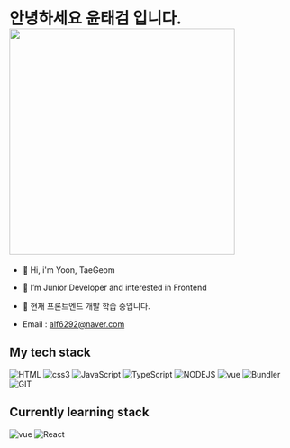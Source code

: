 <h1> 안녕하세요 윤태검 입니다. <img src="https://user-images.githubusercontent.com/101710828/166177440-4ba9abf8-f3e3-471f-a29d-0bdba116b2e3.png" height="400px" /> </h1>

- 👋 Hi, i'm Yoon, TaeGeom
- 👀 I’m Junior Developer and interested in Frontend
- 🌱 현재 프론트엔드 개발 학습 중입니다.

- Email : alf6292@naver.com


<h2> My tech stack </h2>

![HTML](https://img.shields.io/badge/-HTML-red?style=for-the-badge&logo=html5&logoColor=white)
![css3](https://img.shields.io/badge/-CSS3-royalblue?style=for-the-badge&logo=CSS3&logoColor=white)
![JavaScript](https://img.shields.io/badge/-JavaScript-yellow?style=for-the-badge&logo=javascript&logoColor=white)
![TypeScript](https://img.shields.io/badge/-TypeScript-darkblue?style=for-the-badge&logo=TypeScript&logoColor=white)
![NODEJS](https://img.shields.io/badge/-NODEJS-green?style=for-the-badge&logo=node.js&logoColor=white)
![vue](https://img.shields.io/badge/-Vue-brightgreen?style=for-the-badge&logo=vue.js&logoColor=white)
![Bundler](https://img.shields.io/badge/-Bundler-skyblue?style=for-the-badge&logo=bundler&logoColor=white)
![GIT](https://img.shields.io/badge/-Git-black?style=for-the-badge&logo=git&logoColor=white)

<h2> Currently learning stack </h2>

![vue](https://img.shields.io/badge/-Vue-brightgreen?style=for-the-badge&logo=vue.js&logoColor=white)
![React](https://img.shields.io/badge/-React-purple?style=for-the-badge&logo=react&logoColor=white)

